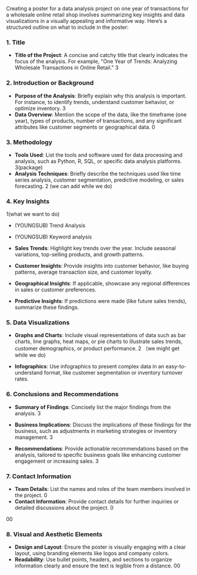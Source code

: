 Creating a poster for a data analysis project on one year of transactions for a wholesale online retail shop involves summarizing key insights and data visualizations in a visually appealing and informative way. Here’s a structured outline on what to include in the poster:

### 1. Title
- **Title of the Project**: A concise and catchy title that clearly indicates the focus of the analysis. For example, "One Year of Trends: Analyzing Wholesale Transactions in Online Retail."
3
### 2. Introduction or Background
- **Purpose of the Analysis**: Briefly explain why this analysis is important. For instance, to identify trends, understand customer behavior, or optimize inventory.
3
- **Data Overview**: Mention the scope of the data, like the timeframe (one year), types of products, number of transactions, and any significant attributes like customer segments or geographical data.
0
### 3. Methodology
- **Tools Used**: List the tools and software used for data processing and analysis, such as Python, R, SQL, or specific data analysis platforms.
3(package)
- **Analysis Techniques**: Briefly describe the techniques used like time series analysis, customer segmentation, predictive modeling, or sales forecasting.
2 (we can add while we do)
### 4. Key Insights 
1(what we want to do)
- (YOUNGSUB) Trend Analysis

- (YOUNGSUB) Keyword analysis

- **Sales Trends**: Highlight key trends over the year. Include seasonal variations, top-selling products, and growth patterns.

- **Customer Insights**: Provide insights into customer behavior, like buying patterns, average transaction size, and customer loyalty.

- **Geographical Insights**: If applicable, showcase any regional differences in sales or customer preferences.

- **Predictive Insights**: If predictions were made (like future sales trends), summarize these findings.



### 5. Data Visualizations
- **Graphs and Charts**: Include visual representations of data such as bar charts, line graphs, heat maps, or pie charts to illustrate sales trends, customer demographics, or product performance.
2 （we might get while we do)

- **Infographics**: Use infographics to present complex data in an easy-to-understand format, like customer segmentation or inventory turnover rates.

### 6. Conclusions and Recommendations
- **Summary of Findings**: Concisely list the major findings from the analysis.
3

- **Business Implications**: Discuss the implications of these findings for the business, such as adjustments in marketing strategies or inventory management.
3
- **Recommendations**: Provide actionable recommendations based on the analysis, tailored to specific business goals like enhancing customer engagement or increasing sales.
3
### 7. Contact Information
- **Team Details**: List the names and roles of the team members involved in the project.
0
- **Contact Information**: Provide contact details for further inquiries or detailed discussions about the project.
0



00
### 8. Visual and Aesthetic Elements
- **Design and Layout**: Ensure the poster is visually engaging with a clear layout, using branding elements like logos and company colors.
- **Readability**: Use bullet points, headers, and sections to organize information clearly and ensure the text is legible from a distance.
00